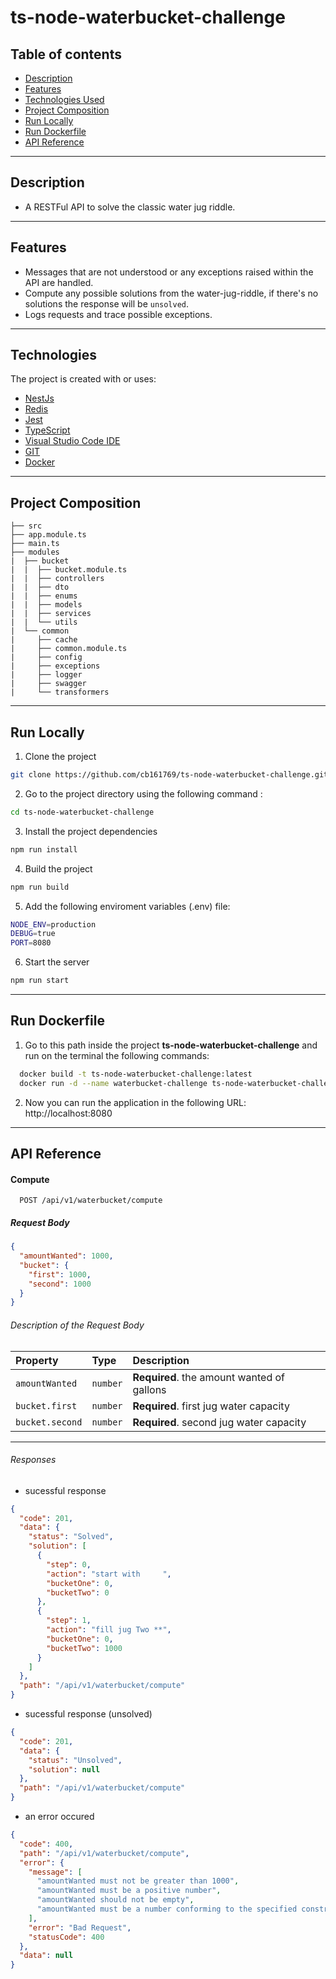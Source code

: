 # ts-node-waterbucket-challenge
## Table of contents
* [Description](#description)
* [Features](#features)
* [Technologies Used](#technologies)
* [Project Composition](#projectcomposition)
* [Run Locally](#installationguide)
* [Run Dockerfile](#rundockerfile)
* [API Reference](#APIReference)
---
## Description

* A RESTFul API to solve the classic water jug riddle. 
---
## Features
* Messages that are not understood or any exceptions raised within the API are handled.
* Compute any possible solutions from the water-jug-riddle, if there's no solutions the response will be `unsolved`.
* Logs requests and trace possible exceptions.
---
## Technologies
The project is created with or uses:

* [NestJs](https://nestjs.com/) 
* [Redis](https://redis.io/)
* [Jest](https://jestjs.io/)
* [TypeScript](https://www.typescriptlang.org/)
* [Visual Studio Code IDE](https://code.visualstudio.com/)
* [GIT](https://git-scm.com/)
* [Docker](https://www.docker.com/)
---
## Project Composition

```
├── src
├── app.module.ts
├── main.ts
├── modules
|  ├── bucket
|  |  ├── bucket.module.ts
|  |  ├── controllers
|  |  ├── dto
|  |  ├── enums
|  |  ├── models
|  |  ├── services
|  |  └── utils
|  └── common
|     ├── cache
|     ├── common.module.ts
|     ├── config
|     ├── exceptions
|     ├── logger
|     ├── swagger
|     └── transformers
```

---

## Run Locally
1. Clone the project
```bash
git clone https://github.com/cb161769/ts-node-waterbucket-challenge.git
```
2. Go to the project directory using the following command : 
```bash
cd ts-node-waterbucket-challenge
```
3. Install the project dependencies
```bash
npm run install
```
4. Build the project
```bash
npm run build
```
5. Add the following enviroment variables (.env) file: 
```bash
NODE_ENV=production
DEBUG=true
PORT=8080
```
6. Start the server
```bash
npm run start
```
---
## Run Dockerfile
1. Go to this path inside the project **ts-node-waterbucket-challenge** and run on the terminal  the following commands:
```bash
  docker build -t ts-node-waterbucket-challenge:latest
  docker run -d --name waterbucket-challenge ts-node-waterbucket-challenge:latest
```

2. Now you can run the application in the following URL: http://localhost:8080
---
## API Reference

#### Compute

```http
  POST /api/v1/waterbucket/compute
```
##### Request Body
```json
{
  "amountWanted": 1000,
  "bucket": {
    "first": 1000,
    "second": 1000
  }
}

```
###### Description of the Request Body

| Property | Type     | Description                |
| :-------- | :------- | :------------------------- |
| `amountWanted` | `number` | **Required**. the amount wanted of gallons |
| `bucket.first` | `number` | **Required**. first jug water capacity |
| `bucket.second` | `number` | **Required**. second jug water capacity |
---
###### Responses

* sucessful response

```json
{
  "code": 201,
  "data": {
    "status": "Solved",
    "solution": [
      {
        "step": 0,
        "action": "start with     ",
        "bucketOne": 0,
        "bucketTwo": 0
      },
      {
        "step": 1,
        "action": "fill jug Two **",
        "bucketOne": 0,
        "bucketTwo": 1000
      }
    ]
  },
  "path": "/api/v1/waterbucket/compute"
}

```
* sucessful response (unsolved)

```json
{
  "code": 201,
  "data": {
    "status": "Unsolved",
    "solution": null
  },
  "path": "/api/v1/waterbucket/compute"
}
```

* an error occured 

```json
{
  "code": 400,
  "path": "/api/v1/waterbucket/compute",
  "error": {
    "message": [
      "amountWanted must not be greater than 1000",
      "amountWanted must be a positive number",
      "amountWanted should not be empty",
      "amountWanted must be a number conforming to the specified constraints"
    ],
    "error": "Bad Request",
    "statusCode": 400
  },
  "data": null
}

```